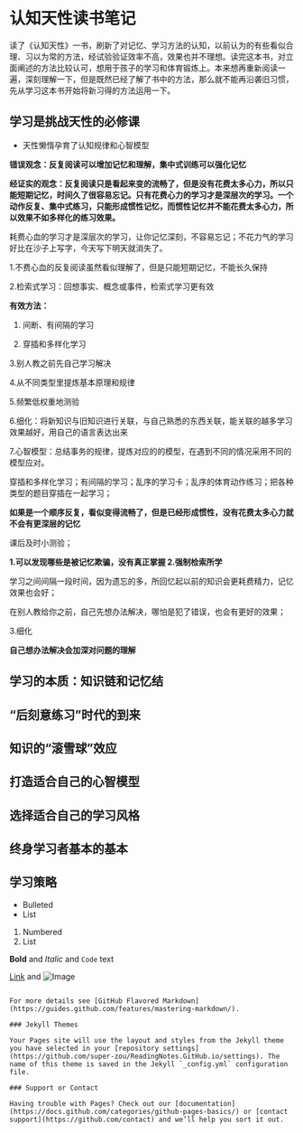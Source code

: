# 认知天性读书笔记

读了《认知天性》一书，刷新了对记忆、学习方法的认知，以前认为的有些看似合理、习以为常的方法，经试验验证效率不高，效果也并不理想。读完这本书，对立面阐述的方法比较认可，想用于孩子的学习和体育锻炼上。本来想再重新阅读一遍，深刻理解一下，但是既然已经了解了书中的方法，那么就不能再沿袭旧习惯，先从学习这本书开始将新习得的方法运用一下。


## 学习是挑战天性的必修课

- 天性懒惰孕育了认知规律和心智模型

**错误观念：反复阅读可以增加记忆和理解，集中式训练可以强化记忆**

**经证实的观念：反复阅读只是看起来变的流畅了，但是没有花费太多心力，所以只能短期记忆，时间久了很容易忘记。只有花费心力的学习才是深层次的学习。一个动作反复、集中式练习，只能形成惯性记忆，而惯性记忆并不能花费太多心力，所以效果不如多样化的练习效果。**

耗费心血的学习才是深层次的学习，让你记忆深刻，不容易忘记；不花力气的学习好比在沙子上写字，今天写下明天就消失了。

1.不费心血的反复阅读虽然看似理解了，但是只能短期记忆，不能长久保持

2.检索式学习：回想事实、概念或事件，检索式学习更有效

**有效方法：**

1. 间断、有间隔的学习

2. 穿插和多样化学习

3.别人教之前先自己学习解决

4.从不同类型里提炼基本原理和规律

5.频繁低权重地测验

6.细化：将新知识与旧知识进行关联，与自己熟悉的东西关联，能关联的越多学习效果越好，用自己的语言表达出来

7.心智模型：总结事务的规律，提炼对应的的模型，在遇到不同的情况采用不同的模型应对。

穿插和多样化学习；有间隔的学习；乱序的学习卡；乱序的体育动作练习；把各种类型的题目穿插在一起学习；

**如果是一个顺序反复，看似变得流畅了，但是已经形成惯性，没有花费太多心力就不会有更深层的记忆**

课后及时小测验；

**1.可以发现哪些是被记忆欺骗，没有真正掌握  2.强制检索所学**

学习之间间隔一段时间，因为遗忘的多，所回忆起以前的知识会更耗费精力，记忆效果也会好；

在别人教给你之前，自己先想办法解决，哪怕是犯了错误，也会有更好的效果；

3.细化



**自己想办法解决会加深对问题的理解**

## 学习的本质：知识链和记忆结

## “后刻意练习”时代的到来

## 知识的“滚雪球”效应

## 打造适合自己的心智模型

## 选择适合自己的学习风格

## 终身学习者基本的基本

## 学习策略




- Bulleted
- List

1. Numbered
2. List

**Bold** and _Italic_ and `Code` text

[Link](url) and ![Image](src)
```

For more details see [GitHub Flavored Markdown](https://guides.github.com/features/mastering-markdown/).

### Jekyll Themes

Your Pages site will use the layout and styles from the Jekyll theme you have selected in your [repository settings](https://github.com/super-zou/ReadingNotes.GitHub.io/settings). The name of this theme is saved in the Jekyll `_config.yml` configuration file.

### Support or Contact

Having trouble with Pages? Check out our [documentation](https://docs.github.com/categories/github-pages-basics/) or [contact support](https://github.com/contact) and we’ll help you sort it out.
